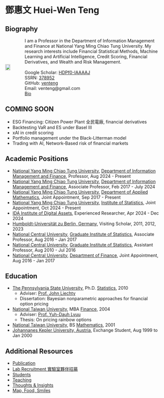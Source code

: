 # 鄧惠文 Huei-Wen Teng 

## Biography  

<div style="display: flex; align-items: center;">
  <img src="https://i.imgur.com/K3qUn90.jpg" style="width: 38%; margin-right: 20px;"/>
  <div>
    I am a Professor in the Department of Information Management and Finance at National Yang Ming Chiao Tung University. My research interests include Financial Statistical Methods, Machine Learning and Artificial Intelligence, Credit Scoring, Financial Derivatives, and Wealth and Risk Management. <br><br> 
      Google Scholar: <a href="https://scholar.google.com/citations?user=HDPf0-IAAAAJ&hl=en">HDPf0-IAAAAJ</a><br>  
    SSRN: <a href="https://papers.ssrn.com/sol3/cf_dev/AbsByAuth.cfm?per_id=3789459">378952</a><br>  
    GitHub: <a href="https://github.com/venteng">venteng</a><br>  
    Email: venteng@gmail.com<br>  
    <a href="https://venteng.github.io/bio.html">Bio</a>
  </div>
</div>



## COMING SOON

- ESG Financing: Citizen Power Plant 全民電廠, financial derivatives 
- Backtesting VaR and ES under Basel III
- xAI in credit scoring
- Portfolio management under the Black-Litterman model
- Trading with AI, Network-Based risk of financial markets

## Academic Positions

- [National Yang Ming Chiao Tung University](https://www.nycu.edu.tw/), [Department of Information Management and Finance](https://imf.nctu.edu.tw/), Professor, Aug 2024 - Present
- [National Yang Ming Chiao Tung University](https://www.nycu.edu.tw/), [Department of Information Management and Finance](https://imf.nctu.edu.tw/), Associate Professor, Feb 2017 - July 2024
- [National Yang Ming Chiao Tung University](https://www.nycu.edu.tw/), [Department of Applied Mathematics](https://www.math.nycu.edu.tw/), Joint Appointment, Sep 2017 - Present
- [National Yang Ming Chiao Tung University](https://www.nycu.edu.tw/), [Institute of Statistics](https://stat.nycu.edu.tw/), Joint Appointment, Oct 2024 - Present
- [IDA Institute of Digital Assets](https://ida.ase.ro), Experienced Researcher, Apr 2024 - Dec 2024
- [Humboldt-Universität zu Berlin, Germany](https://www.hu-berlin.de/en), Visiting Scholar, 2011, 2012, 2023
-  [National Central University](https://www.ncu.edu.tw), [Graduate Institute of Statistics](http://www.stat.ncu.edu.tw/), Associate Professor, Aug 2016 - Jan 2017
-  [National Central University](https://www.ncu.edu.tw), [Graduate Institute of Statistics](http://www.stat.ncu.edu.tw/), Assistant Professor, Aug 2010 - Jul 2016
-  [National Central University](https://www.ncu.edu.tw), [Department of Finance](https://fm.mgt.ncu.edu.tw/zh-TW), Joint Appointment, Aug 2016 - Jan 2017

## Education

- [The Pennsylvania State University](https://www.psu.edu/), Ph.D. [Statistics](https://science.psu.edu/stat), 2010
  - Adviser: [Prof. John Liechty](http://www.personal.psu.edu/faculty/j/c/jcl12/)
  - Dissertation: Bayesian nonparametric approaches for financial option pricing
- [National Taiwan University](https://www.ntu.edu.tw/), MBA [Finance](https://management.ntu.edu.tw/Fin), 2004
  - Adviser: [Prof. Yuh-Dauh Lyuu](https://www.csie.ntu.edu.tw/~lyuu/)
  - Thesis: On pricing rainbow options
- [National Taiwan University](https://www.ntu.edu.tw/), BS [Mathematics](http://www.math.ntu.edu.tw/),  2001
- [Johannanes Kepler University, Austria](https://www.jku.at), Exchange Student, Aug 1999 to Jan 2000

<!---
## Education 

<div style="display: flex; justify-content: space-between; align-items: flex-start; flex-wrap: nowrap;">
  <div style="width: 62%;">
    <h3><a href="https://www.psu.edu/">The Pennsylvania State University</a></h3>    
      <h4><a href="https://science.psu.edu/stat">Statistics</a>, Ph.D. 2010</h4>
    <ul>
      <li>Adviser: <a href="http://www.personal.psu.edu/faculty/j/c/jcl12/">Prof. John Liechty</a></li>
      <li>Dissertation: Bayesian nonparametric approaches for financial option pricing</li>
    </ul>
  </div>  
  <div style="width: 38%; text-align: right;">
    <img src="https://github.com/user-attachments/assets/b8720259-643c-4662-836e-21cb1b220682" alt="PSU Logo" style="width: 100%; max-width: 150px;"/>
  </div>
</div>

<div style="display: flex; justify-content: space-between; align-items: flex-start; flex-wrap: nowrap;">
  <div style="width: 62%;">
    <h3><a href="https://www.ntu.edu.tw/">National Taiwan University</a></h3>    
    <h4><a href="https://management.ntu.edu.tw/Fin">Finance</a>, MBA 2004</h4>
    <ul>
      <li>Adviser: <a href="https://www.csie.ntu.edu.tw/~lyuu/">Prof. Yuh-Dauh Lyuu</a></li>
      <li>Thesis: On pricing rainbow options</li>
    </ul>    
    <h4><a href="http://www.math.ntu.edu.tw/">Mathematics</a>, BS 2001</h4>
  </div>  
  <div style="width: 38%; text-align: right;">
    <img src="https://github.com/user-attachments/assets/a2cdde62-09e2-485e-a64c-5f63b023994b" alt="NTU Logo" style="width: 100%; max-width: 150px;"/>
  </div>
</div>
--->

<!---
## Upcoming Events
- Dec 5-6, 2024 [The Fourth Yushan Conference 第四屆玉山會議 ](https://yushan-conference.notion.site/4th-Yushan-Conference-9e9d4beb98e64e5c928e5e0680c80d67)
- Dec 10, 2024 研究領域說明會 12:30 - 13:00 管理一館417教室 
--->


## Additional Resources
- [Publication](https://venteng.github.io/Publication.html)
- [Lab Recruitment 實驗室夥伴招募](https://venteng.github.io/LAB_Recruitment/README.html)
- [Students](https://venteng.github.io/LAB_Recruitment/Students.html)
- [Teaching](https://venteng.github.io/Teaching/README.html)
- [Thoughts & Insights](https://venteng.github.io/thoughts/README.html)
- [Map, Food, Smiles](https://venteng.github.io/MFS.html)


<!---

## Research Interests

- Financial Statistical Methods 財務統計方法
- Machine Learning and Artificial Intelligence 機器學習與人工智慧
- Credit Scoring 信用評分
-  衍生性金融商品
- 財富與風險管理

Prism Financial Analystics

## Teaching 
 [鄧惠文／Metaverse! 前進元宇宙](https://hackmd.io/RyNu7V3nToaT6Qb2WQujjw?both)-- Statistics
- Mathematical Statistics
- Machine Learning & FinTech

## 觀點分享 (Thoughts & Insights)

- [鄧惠文/台灣精算師職涯發展與前景 (Oct 19, 2024)](https://hackmd.io/@hwteng/BkDmb-xlkl)
- [鄧惠文/我怎麼轉換跑道，從數學系變成財金所的呢？](https://hackmd.io/7XkdaE4yRAKAs2FIiEG5Lw)
- [鄧惠文/資財系大一新鮮人可能會想知道的？](https://hackmd.io/7XkdaE4yRAKAs2FIiEG5Lw)
- [鄧惠文/碩士生可能會想知道的?](https://hackmd.io/7XA3UFoCRjqT1kW6E4HZbw)
- [鄧惠文/導生分享](https://hackmd.io/nf4uLb40TUW2axK_jCLQLA)

- [Network-Shared Job Offers](https://venteng.github.io/Opportunities.html)

-->

